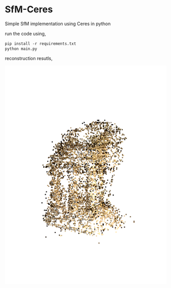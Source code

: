# SfM-Ceres
Simple SfM implementation using Ceres in python 


run the code using,

```
pip install -r requirements.txt
python main.py
```

reconstruction resutls,

<img src="media/templeRing.png">


